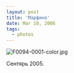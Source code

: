 ```yaml
---
layout: post
title: 'Марфино'
date: Mar 10, 2006
tags:
  - photos
---
```




![F0094-0001-color.jpg](upload://F0094-0001-color.jpg)

Сентярь 2005.